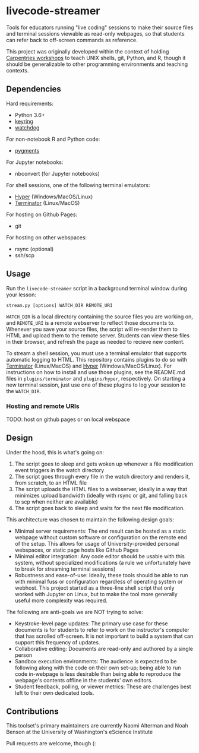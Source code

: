 # livecode-streamer

Tools for educators running "live coding" sessions to make their source files and terminal sessions viewable as read-only webpages, so that students can refer back to off-screen commands as reference.

This project was originally developed within the context of holding [Carpentries workshops](https://carpentries.org/) to teach UNIX shells, git, Python, and R, though it should be generalizable to other programming environments and teaching contexts.

## Dependencies

Hard requirements:
* Python 3.6+
* [keyring](https://pypi.org/project/keyring/)
* [watchdog](https://pypi.org/project/watchdog/)

For non-notebook R and Python code:
* [pygments](https://pygments.org/)

For Jupyter notebooks:
* nbconvert (for Jupyter notebooks)

For shell sessions, one of the following terminal emulators:
* [Hyper](https://hyper.is/) (Windows/MacOS/Linux)
* [Terminator](https://terminator-gtk3.readthedocs.io/en/latest/) (Linux/MacOS)

For hosting on Github Pages:
* git

For hosting on other webspaces:
* rsync (optional)
* ssh/scp

## Usage

Run the `livecode-streamer` script in a background terminal window during your lesson:

```
stream.py [options] WATCH_DIR REMOTE_URI
```

`WATCH_DIR` is a local directory containing the source files you are working on, and `REMOTE_URI` is a remote webserver to reflect those documents to. Whenever you save your source files, the script will re-render them to HTML and upload them to the remote server. Students can view these files in their browser, and refresh the page as needed to recieve new content.

To stream a shell session, you must use a terminal emulator that supports automatic logging to HTML. This repository contains plugins to do so with [Terminator](https://terminator-gtk3.readthedocs.io/en/latest/) (Linux/MacOS) and [Hyper](https://hyper.is/) (Windows/MacOS/Linux). For instructions on how to install and use those plugins, see the README.md files in `plugins/terminator` and `plugins/hyper`, respectively. On starting a new terminal session, just use one of these plugins to log your session to the `WATCH_DIR`.

### Hosting and remote URIs

TODO: host on github pages or on local webspace

## Design

Under the hood, this is what's going on:

1. The script goes to sleep and gets woken up whenever a file modification event triggers in the watch directory
2. The script goes through every file in the watch directory and renders it, from scratch, to an HTML file
3. The script uploads the HTML files to a webserver, ideally in a way that minimizes upload bandwidth (ideally with rsync or git, and falling back to scp when neither are available)
4. The script goes back to sleep and waits for the next file modification.

This architecture was chosen to maintain the following design goals:

* Minimal server requirements: The end result can be hosted as a static webpage without custom software or configuration on the remote end of the setup. This allows for usage of University-provided personal webspaces, or static page hosts like Github Pages
* Minimal editor integration: Any code editor should be usable with this system, without specialized modifications (a rule we unfortunately have to break for streaming terminal sessions)
* Robustness and ease-of-use: Ideally, these tools should be able to run with minimal fuss or configuration regardless of operating system or webhost. This project started as a three-line shell script that only worked with Jupyter on Linux, but to make the tool more generally useful more complexity was required.

The following are anti-goals we are NOT trying to solve:

* Keystroke-level page updates: The primary use case for these documents is for students to refer to work on the instructor's computer that has scrolled off-screen. It is not important to build a system that can support this frequency of updates.
* Collaborative editing: Documents are read-only and authored by a single person
* Sandbox execution environments: The audience is expected to be following along with the code on their own set-up; being able to run code in-webpage is less desirable than being able to reproduce the webpage's contents offline in the students' own editors.
* Student feedback, polling, or viewer metrics: These are challenges best left to their own dedicated tools.

## Contributions

This toolset's primary maintainers are currently Naomi Alterman and Noah Benson at the University of Washington's eScience Institute

Pull requests are welcome, though (:

